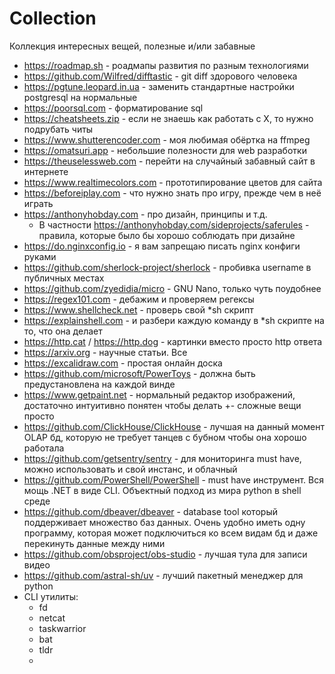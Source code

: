 # Collection
Коллекция интересных вещей, полезные и/или забавные 

- https://roadmap.sh - роадмапы развития по разным технологиями
- https://github.com/Wilfred/difftastic - git diff здорового человека
- https://pgtune.leopard.in.ua - заменить стандартные настройки postgresql на нормальные
- https://poorsql.com - форматирование sql
- https://cheatsheets.zip - если не знаешь как работать с X, то нужно подрубать читы
- https://www.shutterencoder.com - моя любимая обёртка на ffmpeg
- https://omatsuri.app - небольшие полезности для web разработки
- https://theuselessweb.com - перейти на случайный забавный сайт в интернете
- https://www.realtimecolors.com - прототипирование цветов для сайта
- https://beforeiplay.com - что нужно знать про игру, прежде чем в неё играть
- https://anthonyhobday.com - про дизайн, принципы и т.д.
  - В частности https://anthonyhobday.com/sideprojects/saferules - правила, которые было бы хорошо соблюдать при дизайне
- https://do.nginxconfig.io - я вам запрещаю писать nginx конфиги руками
- https://github.com/sherlock-project/sherlock - пробивка username в публичных местах
- https://github.com/zyedidia/micro - GNU Nano, только чуть поудобнее
- https://regex101.com - дебажим и проверяем регексы
- https://www.shellcheck.net - проверь свой *sh скрипт
- https://explainshell.com - и разбери каждую команду в *sh скрипте на то, что она делает
- https://http.cat / https://http.dog - картинки вместо просто http ответа
- https://arxiv.org - научные статьи. Все
- https://excalidraw.com - простая онлайн доска
- https://github.com/microsoft/PowerToys - должна быть предустановлена на каждой винде
- https://www.getpaint.net - нормальный редактор изображений, достаточно интуитивно понятен чтобы делать +- сложные вещи просто
- https://github.com/ClickHouse/ClickHouse - лучшая на данный момент OLAP бд, которую не требует танцев с бубном чтобы она хорошо работала
- https://github.com/getsentry/sentry - для мониторинга must have, можно использовать и свой инстанс, и облачный
- https://github.com/PowerShell/PowerShell - must have инструмент. Вся мощь .NET в виде CLI. Объектный подход из мира python в shell среде
- https://github.com/dbeaver/dbeaver - database tool который поддерживает множество баз данных. Очень удобно иметь одну программу, которая может подключиться ко всем видам бд и даже перекинуть данные между ними
- https://github.com/obsproject/obs-studio - лучшая тула для записи видео
- https://github.com/astral-sh/uv - лучший пакетный менеджер для python
- CLI утилиты:
  - fd
  - netcat
  - taskwarrior
  - bat
  - tldr
  - 
